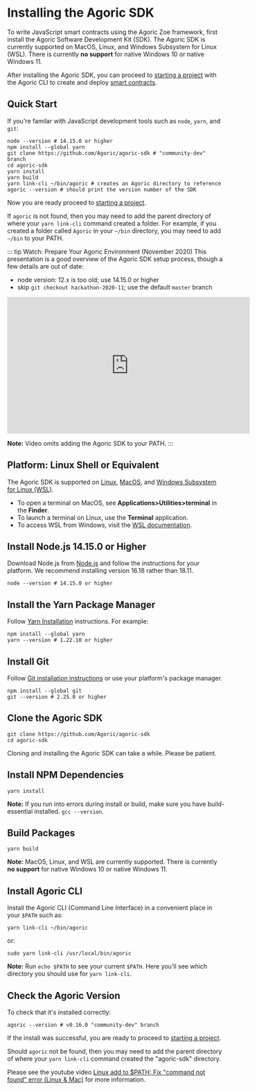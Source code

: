 # Installing the Agoric SDK

To write JavaScript smart contracts using the Agoric Zoe framework, first install the Agoric Software Development Kit (SDK). The Agoric SDK is currently supported on MacOS, Linux, and Windows Subsystem for Linux (WSL). There is currently **no support** for native Windows 10 or native Windows 11.

After installing the Agoric SDK, you can proceed to [starting a project](./start-a-project.md) with the Agoric CLI to create and deploy [smart contracts](./deploying.md).

## Quick Start

If you're familar with JavaScript development tools such as `node`, `yarn`, and `git`:

```shell
node --version # 14.15.0 or higher
npm install --global yarn
git clone https://github.com/Agoric/agoric-sdk # "community-dev" branch
cd agoric-sdk
yarn install
yarn build
yarn link-cli ~/bin/agoric # creates an Agoric directory to reference
agoric --version # should print the version number of the SDK
```

Now you are ready proceed to [starting a project](./start-a-project.md).

If `agoric` is not found, then you may need to add the parent directory of where your `yarn link-cli` command created a folder. For example, if you created a folder called `Agoric` in your `~/bin` directory, you may need to add `~/bin` to your PATH.

::: tip Watch: Prepare Your Agoric Environment (November 2020)
This presentation is a good overview of the Agoric SDK setup process,
though a few details are out of date:

- node version: 12.x is too old; use 14.15.0 or higher
- skip `git checkout hackathon-2020-11`; use the default `master` branch

<iframe width="560" height="315" src="https://www.youtube.com/embed/w0By22jYhJA" title="YouTube video player" frameborder="0" allow="accelerometer; autoplay; clipboard-write; encrypted-media; gyroscope; picture-in-picture" allowfullscreen></iframe>

**Note:** Video omits adding the Agoric SDK to your PATH.
:::

## Platform: Linux Shell or Equivalent

The Agoric SDK is supported on <a href="https://en.wikipedia.org/wiki/Linux">Linux</a>, <a href="https://www.apple.com/macos/">MacOS</a>, and <a href="https://docs.microsoft.com/en-us/windows/wsl/">Windows Subsystem for Linux (WSL)</a>.

- To open a terminal on MacOS, see **Applications>Utilities>terminal** in the **Finder**.
- To launch a terminal on Linux, use the **Terminal** application.
- To access WSL from Windows, visit the [WSL documentation](https://docs.microsoft.com/en-us/windows/wsl/).

## Install Node.js 14.15.0 or Higher

Download Node.js from [Node.js](https://nodejs.org/) and follow the instructions for your platform. We recommend installing version 16.18 rather than 18.11.

```shell
node --version # 14.15.0 or higher
```

## Install the Yarn Package Manager

Follow [Yarn Installation](https://classic.yarnpkg.com/en/docs/install)
instructions. For example:

```shell
npm install --global yarn
yarn --version # 1.22.10 or higher
```

## Install Git

Follow [Git installation instructions](https://git-scm.com/book/en/v2/Getting-Started-Installing-Git) or use your platform's package manager.

```shell
npm install --global git
git --version # 2.25.0 or higher
```

## Clone the Agoric SDK

```shell
git clone https://github.com/Agoric/agoric-sdk
cd agoric-sdk
```

Cloning and installing the Agoric SDK can take a while. Please be patient.

## Install NPM Dependencies

```shell
yarn install
```

**Note:** If you run into errors during install or build, make sure you have build-essential installed. `gcc --version`.

## Build Packages

```shell
yarn build
```

**Note:** MacOS, Linux, and WSL are currently supported. There is currently **no support** for native Windows 10 or native Windows 11.

## Install Agoric CLI

Install the Agoric CLI (Command Line Interface) in a convenient place in your `$PATH` such as:

```shell
yarn link-cli ~/bin/agoric
```

or:

```shell
sudo yarn link-cli /usr/local/bin/agoric
```

**Note:** Run `echo $PATH` to see your current `$PATH`. Here you'll see which directory you should use for `yarn link-cli`.

## Check the Agoric Version

To check that it's installed correctly:

```shell
agoric --version # v0.16.0 "community-dev" branch
```

If the install was successful, you are ready to proceed to [starting a project](./start-a-project.md).

Should `agoric` not be found, then you may need to add the parent directory of where your `yarn link-cli` command created the "agoric-sdk" directory.

Please see the youtube video [Linux add to \$PATH: Fix "command not found" error (Linux & Mac)](https://www.youtube.com/watch?v=gkqsLRDnqlA) for more information.
